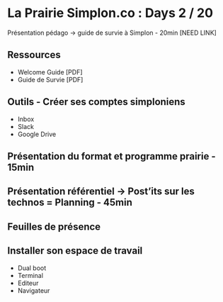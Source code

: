 # La Prairie Simplon.co : Days 2 / 20

Présentation pédago -> guide de survie à Simplon - 20min [NEED LINK]

## Ressources

- Welcome Guide [PDF]
- Guide de Survie [PDF]

## Outils - Créer ses comptes simploniens

- Inbox
- Slack
- Google Drive

## Présentation du format et programme prairie - 15min

## Présentation référentiel -> Post’its sur les technos = Planning - 45min

## Feuilles de présence

## Installer son espace de travail
- Dual boot
- Terminal
- Editeur
- Navigateur
